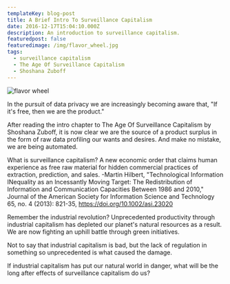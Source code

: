 ```yaml
---
templateKey: blog-post
title: A Brief Intro To Surveillance Capitalism
date: 2016-12-17T15:04:10.000Z
description: An introduction to surveillance capitalism.
featuredpost: false
featuredimage: /img/flavor_wheel.jpg
tags:
  - surveillance capitalism
  - The Age Of Surveillance Capitalism
  - Shoshana Zuboff
---
```

![flavor wheel](/img/flavor_wheel.jpg)

In the pursuit of data privacy we are increasingly becoming aware that, "If it's free, then we are the product."

After reading the intro chapter to The Age Of Surveillance Capitalism by Shoshana Zuboff, it is now clear we are the source of a product surplus in the form of raw data profiling our wants and desires. And make no mistake, we are being automated.

What is surveillance capitalism? A new economic order that claims human experience as free raw material for hidden commercial practices of extraction, prediction, and sales. -Martin Hilbert, "Technological Information INequality as an Incessantly Moving Target: The Redistribution of Information and Communication Capacities Between 1986 and 2010," Journal of the American Society for Information Science and Technology 65, no. 4 (2013): 821-35, https://doi.org/10.1002/asi.23020

Remember the industrial revolution? Unprecedented productivity through industrial capitalism has depleted our planet's natural resources as a result. We are now fighting an uphill battle through green initiatives.

Not to say that industrial capitalism is bad, but the lack of regulation in something so unprecedented is what caused the damage.

If industrial capitalism has put our natural world in danger, what will be the long after effects of surveillance capitalism do us?